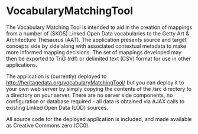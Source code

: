 # VocabularyMatchingTool  

The Vocabulary Matching Tool is intended to aid in the creation of mappings from a number of (SKOS) Linked Open Data vocabularies to the Getty Art & Architecture Thesaurus (AAT). The application presents source and target concepts side by side along with associated contextual metadata to make more informed mapping decisions. The set of mappings developed may then be exported to TriG (rdf) or delimited text (CSV) format for use in other applications.

The application is (currently) deployed to http://heritagedata.org/vocabularyMatchingTool/ but you can deploy it to your own web server by simply copying the contents of the /src directory to a directory on your server. There are no server side components, no configuration or database required - all data is obtained via AJAX calls to existing Linked Open Data (LOD) sources.

All source code for the deployed application is included, and made available as Creative Commons zero (CC0).


